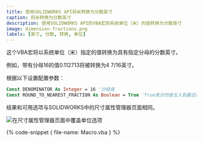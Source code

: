 ```yaml
---
title: 使用SOLIDWORKS API将米转换为分数英寸
caption: 将米转换为分数英寸
description: 使用SOLIDWORKS API的VBA宏将系统单位（米）的值转换为分数英寸
image: dimension-fractions.png
labels: [英寸, 分数, 转换, 单位]
---
```

这个VBA宏将以系统单位（米）指定的值转换为具有指定分母的分数英寸。

例如，带有分母16的值0.112713将被转换为4 7/16英寸。

根据以下设置配置参数：

~~~ vb
Const DENOMINATOR As Integer = 16 '分母值
Const ROUND_TO_NEAREST_FRACTION As Boolean = True 'True表示四舍五入到最近的分数，False表示不进行四舍五入
~~~

结果和可用选项与SOLIDWORKS中的尺寸属性管理器页面相同。

![在尺寸属性管理器页面中覆盖单位选项](dimension-fractions.png)

{% code-snippet { file-name: Macro.vba } %}